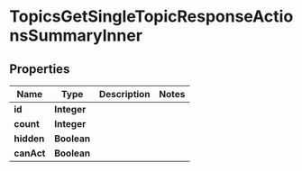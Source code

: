 

# TopicsGetSingleTopicResponseActionsSummaryInner


## Properties

| Name | Type | Description | Notes |
|------------ | ------------- | ------------- | -------------|
|**id** | **Integer** |  |  |
|**count** | **Integer** |  |  |
|**hidden** | **Boolean** |  |  |
|**canAct** | **Boolean** |  |  |



